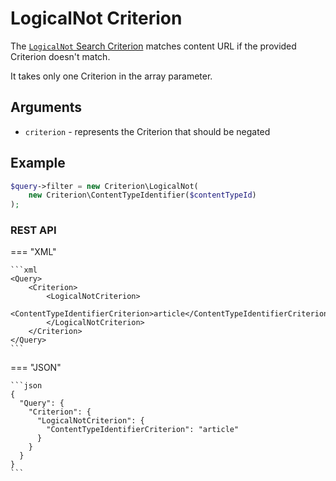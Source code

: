 # LogicalNot Criterion

The [`LogicalNot` Search Criterion](../../api/php_api/php_api_reference/classes/Ibexa-Contracts-Core-Repository-Values-Content-Query-Criterion-LogicalNot.html)
matches content URL if the provided Criterion doesn't match.

It takes only one Criterion in the array parameter.

## Arguments

- `criterion` - represents the Criterion that should be negated

## Example

``` php
$query->filter = new Criterion\LogicalNot(
    new Criterion\ContentTypeIdentifier($contentTypeId)
);
```

### REST API

=== "XML"

    ```xml
    <Query>
        <Criterion>
            <LogicalNotCriterion>
                <ContentTypeIdentifierCriterion>article</ContentTypeIdentifierCriterion>
            </LogicalNotCriterion>
        </Criterion>
    </Query>
    ```

=== "JSON"

    ```json
    {
      "Query": {
        "Criterion": {
          "LogicalNotCriterion": {
            "ContentTypeIdentifierCriterion": "article"
          }
        }
      }
    }
    ```